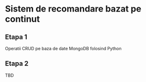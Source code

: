 # Sistem de recomandare bazat pe continut
## Etapa 1
Operatii CRUD pe baza de date MongoDB folosind Python

## Etapa 2
TBD